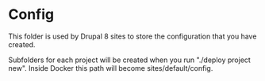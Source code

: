 # Config

This folder is used by Drupal 8 sites to store the configuration that you have created.

Subfolders for each project will be created when you run "./deploy project new".
Inside Docker this path will become sites/default/config.
